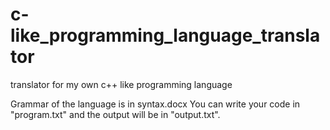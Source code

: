 # c-like_programming_language_translator
translator for my own c++ like programming language

Grammar of the language is in syntax.docx
You can write your code in "program.txt" and the output will be in "output.txt".
